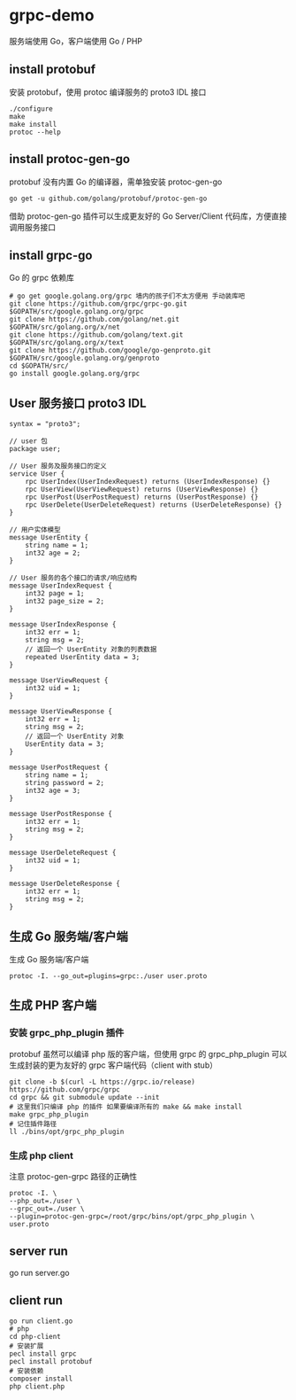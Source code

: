# grpc-demo
服务端使用 Go，客户端使用 Go / PHP

## install protobuf
安装 protobuf，使用 protoc 编译服务的 proto3 IDL 接口
```
./configure
make 
make install
protoc --help
```
## install protoc-gen-go
protobuf 没有内置 Go 的编译器，需单独安装 protoc-gen-go
```
go get -u github.com/golang/protobuf/protoc-gen-go
```
借助 protoc-gen-go 插件可以生成更友好的 Go Server/Client 代码库，方便直接调用服务接口

## install grpc-go
Go 的 grpc 依赖库
```
# go get google.golang.org/grpc 墙内的孩子们不太方便用 手动装库吧
git clone https://github.com/grpc/grpc-go.git $GOPATH/src/google.golang.org/grpc
git clone https://github.com/golang/net.git $GOPATH/src/golang.org/x/net
git clone https://github.com/golang/text.git $GOPATH/src/golang.org/x/text
git clone https://github.com/google/go-genproto.git $GOPATH/src/google.golang.org/genproto
cd $GOPATH/src/
go install google.golang.org/grpc
```
## User 服务接口 proto3 IDL
```
syntax = "proto3";
 
// user 包
package user;

// User 服务及服务接口的定义
service User {
    rpc UserIndex(UserIndexRequest) returns (UserIndexResponse) {}
    rpc UserView(UserViewRequest) returns (UserViewResponse) {}
    rpc UserPost(UserPostRequest) returns (UserPostResponse) {}
    rpc UserDelete(UserDeleteRequest) returns (UserDeleteResponse) {}
}

// 用户实体模型
message UserEntity {
    string name = 1;
    int32 age = 2;
}

// User 服务的各个接口的请求/响应结构
message UserIndexRequest {
    int32 page = 1;
    int32 page_size = 2;
}

message UserIndexResponse {
    int32 err = 1;
    string msg = 2;
    // 返回一个 UserEntity 对象的列表数据
    repeated UserEntity data = 3;
}

message UserViewRequest {
    int32 uid = 1;
}

message UserViewResponse {
    int32 err = 1;
    string msg = 2;
    // 返回一个 UserEntity 对象
    UserEntity data = 3;
}

message UserPostRequest {
    string name = 1;
    string password = 2;
    int32 age = 3;
}

message UserPostResponse {
    int32 err = 1;
    string msg = 2;
}

message UserDeleteRequest {
    int32 uid = 1;
}

message UserDeleteResponse {
    int32 err = 1;
    string msg = 2;
}
```
## 生成 Go 服务端/客户端
生成 Go 服务端/客户端
```
protoc -I. --go_out=plugins=grpc:./user user.proto
```
## 生成 PHP 客户端
### 安装 grpc_php_plugin 插件
protobuf 虽然可以编译 php 版的客户端，但使用 grpc 的 grpc_php_plugin 可以生成封装的更为友好的 grpc 客户端代码（client with stub）
```
git clone -b $(curl -L https://grpc.io/release) https://github.com/grpc/grpc
cd grpc && git submodule update --init
# 这里我们只编译 php 的插件 如果要编译所有的 make && make install
make grpc_php_plugin
# 记住插件路径
ll ./bins/opt/grpc_php_plugin
```
### 生成 php client
注意 protoc-gen-grpc 路径的正确性
```
protoc -I. \
--php_out=./user \
--grpc_out=./user \
--plugin=protoc-gen-grpc=/root/grpc/bins/opt/grpc_php_plugin \
user.proto
```
## server run
go run server.go

## client run
```
go run client.go
# php
cd php-client
# 安装扩展
pecl install grpc
pecl install protobuf
# 安装依赖
composer install
php client.php
